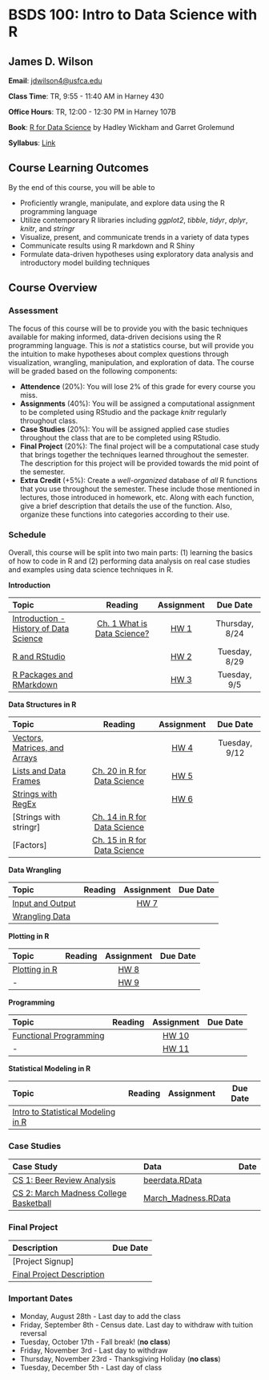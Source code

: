 # BSDS 100: Intro to Data Science with R

## James D. Wilson

**Email**: jdwilson4@usfca.edu

**Class Time**: TR, 9:55 - 11:40 AM in Harney 430

**Office Hours**: TR, 12:00 - 12:30 PM in Harney 107B

**Book**: [R for Data Science](http://r4ds.had.co.nz/index.html) by Hadley Wickham and Garret Grolemund

**Syllabus**: [Link](https://github.com/jdwilson4/Data100_Spring_2017/blob/master/Fall_2017.pdf)

## Course Learning Outcomes

By the end of this course, you will be able to

- Proficiently wrangle, manipulate, and explore data using the R programming language
- Utilize contemporary R libraries including *ggplot2*, *tibble*, *tidyr*, *dplyr*, *knitr*, and *stringr*
- Visualize, present, and communicate trends in a variety of data types
- Communicate results using R markdown and R Shiny
- Formulate data-driven hypotheses using exploratory data analysis and introductory model building techniques

## Course Overview

### Assessment

The focus of this course will be to provide you with the basic techniques available for making informed, data-driven decisions using the R programming language. This is *not* a statistics course, but will provide you the intuition to make hypotheses about complex questions through visualization, wrangling, manipulation, and exploration of data. The course will be graded based on the following components:

- **Attendence** (20%): You will lose 2% of this grade for every course you miss.
- **Assignments** (40%): You will be assigned a computational assignment to be completed using RStudio and the package *knitr* regularly throughout class. 
- **Case Studies** (20%): You will be assigned applied case studies throughout the class that are to be completed using RStudio.
- **Final Project** (20%): The final project will be a computational case study that brings together the techniques learned throughout the semester. The description for this project will be provided towards the mid point of the semester.
- **Extra Credit** (+5%): Create a *well-organized* database of *all* R functions that you use throughout the semester. These include those mentioned in lectures, those introduced in homework, etc. Along with each function, give a brief description that details the use of the function. Also, organize these functions into categories according to their use.

### Schedule

Overall, this course will be split into two main parts: (1) learning the basics of how to code in R and (2) performing data analysis on real case studies and examples using data science techniques in R.


**Introduction**

| Topic | Reading | Assignment | Due Date |
 | :---  | :---:  | :---:  | :---:  |
 | [Introduction - History of Data Science](https://github.com/jdwilson4/Intro-Data-Science-2017/blob/master/Lectures/Lecture%201%20Introduction.pdf) | [Ch. 1 What is Data Science?](https://www.safaribooksonline.com/library/view/doing-data-science/9781449363871/ch01.html)| [HW 1](https://github.com/jdwilson4/Intro-Data-Science-2017/blob/master/Assignments/Assignment1.pdf) | Thursday, 8/24|
 | [R and RStudio](https://github.com/jdwilson4/Intro-Data-Science-2017/blob/master/Lectures/Lecture%202%20R%20and%20RStudio.pdf)| | [HW 2](https://github.com/jdwilson4/Intro-Data-Science-2017/blob/master/Assignments/Assignment2.pdf) | Tuesday, 8/29|
 | [R Packages and RMarkdown](https://github.com/jdwilson4/Intro-Data-Science-2017/blob/master/Lectures/Lecture%203%20R%20Markdown.pdf)   | | [HW 3](https://github.com/jdwilson4/Intro-Data-Science-2017/blob/master/Assignments/Assignment3.pdf)| Tuesday, 9/5 |
  
  
 **Data Structures in R**
  
  | Topic | Reading | Assignment | Due Date |
  | :---  | :---:  | :---:  | :---:  |
  | [Vectors, Matrices, and Arrays](https://github.com/jdwilson4/Intro-Data-Science-2017/blob/master/Lectures/Lecture%204%20Data%20Structures%20I.pdf) | | [HW 4](https://github.com/jdwilson4/Intro-Data-Science-2017/blob/master/Assignments/Assignment4.pdf)| Tuesday, 9/12|
  | [Lists and Data Frames](https://github.com/jdwilson4/Intro-Data-Science-2017/blob/master/Lectures/Lecture%205%20Data%20Structures%20II.pdf) | [Ch. 20 in R for Data Science](http://r4ds.had.co.nz/vectors.html)| [HW 5](https://github.com/jdwilson4/Intro-Data-Science-2017/blob/master/Assignments/Assignment5.pdf)| |
  | [Strings with RegEx](https://github.com/jdwilson4/Intro-Data-Science-2017/blob/master/Lectures/Lecture%209%20Strings.pdf) | | [HW 6](https://github.com/jdwilson4/Intro-Data-Science-2017/blob/master/Assignments/Assignment11.pdf) | |
  | [Strings with stringr] | [Ch. 14 in R for Data Science](http://r4ds.had.co.nz/strings.html) | | |
  | [Factors] | [Ch. 15 in R for Data Science](http://r4ds.had.co.nz/factors.html)| | |
  
  
  **Data Wrangling**
  
   | Topic | Reading | Assignment | Due Date |
   | :---  | :---:  | :---:  | :---:  |
   | [Input and Output](https://github.com/jdwilson4/Intro-Data-Science-2017/blob/master/Lectures/Lecture%206%20Input%20and%20Output.pdf) | | [HW 7](https://github.com/jdwilson4/Intro-Data-Science-2017/blob/master/Assignments/Assignment6.pdf) | |
   | [Wrangling Data](https://github.com/jdwilson4/Intro-Data-Science-2017/blob/master/Lectures/Lecture%2010%20Wrangling%20Data.pdf) | | | |
   
   
  **Plotting in R**

 | Topic | Reading | Assignment | Due Date |
 | :---  | :---:  | :---:  | :---:  |
 | [Plotting in R](https://github.com/jdwilson4/Intro-Data-Science-2017/blob/master/Lectures/Lecture%207%20Plotting%20in%20R.pdf) | | [HW 8](https://github.com/jdwilson4/Intro-Data-Science-2017/blob/master/Assignments/Assignment7.pdf)| |
  |  -  | | [HW 9](https://github.com/jdwilson4/Intro-Data-Science-2017/blob/master/Assignments/Assignment8.pdf) |  |
 
 
 **Programming**
 
 | Topic | Reading | Assignment | Due Date |
 | :---  | :---:  | :---:  | :---:  |
 | [Functional Programming](https://github.com/jdwilson4/Intro-Data-Science-2017/blob/master/Lectures/Lecture%208%20Functional%20Programming.pdf)| | [HW 10](https://github.com/jdwilson4/Intro-Data-Science-2017/blob/master/Assignments/Assignment9.pdf)| | 
  |  -  |  | [HW 11](https://github.com/jdwilson4/Intro-Data-Science-2017/blob/master/Assignments/Assignment10.pdf) ||
 
 
 **Statistical Modeling in R**
 
 | Topic | Reading | Assignment | Due Date |
 | :---  | :---:  | :---:  | :---:  |
 | [Intro to Statistical Modeling in R](https://github.com/jdwilson4/Intro-Data-Science-2017/blob/master/Lectures/Lecture%2011%20Intro%20to%20Statistical%20Modeling.pdf) | | | | 


### Case Studies
| Case Study | Data | Date |
|:--- | :---  | :---:  |
|[CS 1: Beer Review Analysis](https://github.com/jdwilson4/Intro-Data-Science-2017/blob/master/Code_Demonstrations/Case%20Study%201/Beer_Analysis.pdf) | [beerdata.RData](https://github.com/jdwilson4/Intro-Data-Science-2017/blob/master/Code_Demonstrations/Case%20Study%201/beer.data.RData) | | 
|[CS 2: March Madness College Basketball](https://github.com/jdwilson4/Intro-Data-Science-2017/blob/master/Code_Demonstrations/Case%20Study%202/March_Madness.pdf)| [March_Madness.RData](https://github.com/jdwilson4/Intro-Data-Science-2017/blob/master/Data/March_Madness.RData)| |


### Final Project
| Description | Due Date |
|:--- | :---  |
|[Project Signup] | |
|[Final Project Description](https://github.com/jdwilson4/Intro-Data-Science-2017/blob/master/Assignments/Final_Project.pdf) | |


### Important Dates

- Monday, August 28th - Last day to add the class
- Friday, September 8th - Census date. Last day to withdraw with tuition reversal
- Tuesday, October 17th - Fall break! (**no class**)
- Friday, November 3rd - Last day to withdraw
- Thursday, November 23rd - Thanksgiving Holiday (**no class**)
- Tuesday, December 5th - Last day of class

